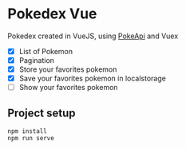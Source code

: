 # Pokedex Vue

Pokedex created in VueJS, using [PokeApi](https://pokeapi.co) and Vuex

- [X] List of Pokemon
- [X] Pagination
- [X] Store your favorites pokemon
- [X] Save your favorites pokemon in localstorage
- [ ] Show your favorites pokemon

## Project setup
```
npm install
npm run serve
```